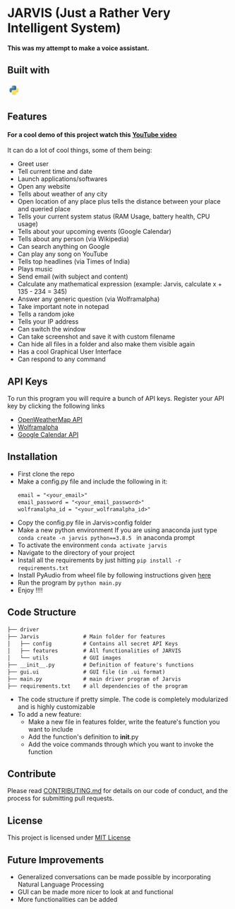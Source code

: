 # JARVIS (Just a Rather Very Intelligent System)

#### This was my attempt to make a voice assistant.


## Built with

<code><img height="30" src="https://raw.githubusercontent.com/github/explore/80688e429a7d4ef2fca1e82350fe8e3517d3494d/topics/python/python.png"></code>


## Features

#### For a cool demo of this project watch this [YouTube video](https://www.youtube.com/watch?v=oKtrHy0ERNA)

It can do a lot of cool things, some of them being:

- Greet user
- Tell current time and date
- Launch applications/softwares 
- Open any website
- Tells about weather of any city
- Open location of any place plus tells the distance between your place and queried place
- Tells your current system status (RAM Usage, battery health, CPU usage)
- Tells about your upcoming events (Google Calendar)
- Tells about any person (via Wikipedia)
- Can search anything on Google 
- Can play any song on YouTube
- Tells top headlines (via Times of India)
- Plays music
- Send email (with subject and content)
- Calculate any mathematical expression (example: Jarvis, calculate x + 135 - 234 = 345)
- Answer any generic question (via Wolframalpha)
- Take important note in notepad
- Tells a random joke
- Tells your IP address
- Can switch the window
- Can take screenshot and save it with custom filename
- Can hide all files in a folder and also make them visible again
- Has a cool Graphical User Interface
- Can respond to any command

## API Keys
To run this program you will require a bunch of API keys. Register your API key by clicking the following links

- [OpenWeatherMap API](https://openweathermap.org/api)
- [Wolframalpha](https://www.wolframalpha.com/)
- [Google Calendar API](https://developers.google.com/calendar/auth)
  
## Installation

- First clone the repo
- Make a config.py file and include the following in it:
    ```weather_api_key = "<your_api_key>"
    email = "<your_email>"
    email_password = "<your_email_password>"
    wolframalpha_id = "<your_wolframalpha_id>"
- Copy the config.py file in Jarvis>config folder
- Make a new python environment
    If you are using anaconda just type ```conda create -n jarvis python==3.8.5 ``` in anaconda prompt
- To activate the environment ``` conda activate jarvis ```
- Navigate to the directory of your project
- Install all the requirements by just hitting ``` pip install -r requirements.txt ```
- Install PyAudio from wheel file by following instructions given [here](https://stackoverflow.com/a/55630212)
- Run the program by ``` python main.py ```
- Enjoy !!!!

## Code Structure


    ├── driver
    ├── Jarvis              # Main folder for features 
    │   ├── config          # Contains all secret API Keys
    │   ├── features        # All functionalities of JARVIS 
    │   └── utils           # GUI images
    ├── __init__.py         # Definition of feature's functions
    ├── gui.ui              # GUI file (in .ui format)
    ├── main.py             # main driver program of Jarvis
    ├── requirements.txt    # all dependencies of the program

- The code structure if pretty simple. The code is completely modularized and is highly customizable
- To add a new feature:
  -  Make a new file in features folder, write the feature's function you want to include
  - Add the function's definition to __init__.py
  - Add the voice commands through which you want to invoke the function

## Contribute
Please read [CONTRIBUTING.md](https://github.com/Gladiator07/JARVIS/blob/master/CONTRIBUTING.md) for details on our code of conduct, and the process for submitting pull requests.

## License
This project is licensed under [MIT License](https://github.com/Gladiator07/JARVIS/blob/master/LICENSE)

## Future Improvements
- Generalized conversations can be made possible by incorporating Natural Language Processing
- GUI can be made more nicer to look at and functional
- More functionalities can be added
